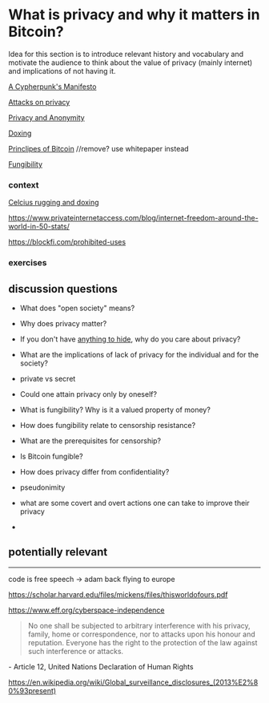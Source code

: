 # What is privacy and why it matters in Bitcoin?


Idea for this section is to introduce relevant history and vocabulary and motivate the audience to think about the value of privacy (mainly internet) and implications of not having it.







[A Cypherpunk's Manifesto](https://www.activism.net/cypherpunk/manifesto.html)

[Attacks on privacy](https://en.bitcoin.it/wiki/Privacy#Blockchain_attacks_on_privacy)

[Privacy and Anonymity](https://www.privateinternetaccess.com/blog/how-does-privacy-differ-from-anonymity-and-why-are-both-important/) 

[Doxing](https://en.wikipedia.org/wiki/Doxing)

[Princlipes of Bitcoin](https://en.bitcoin.it/wiki/Principles_of_Bitcoin) //remove? use whitepaper instead

[Fungibility](https://en.bitcoin.it/wiki/Fungibility)


### context

[Celcius rugging and doxing](https://twitter.com/hdevalence/status/1578128350958059520)

https://www.privateinternetaccess.com/blog/internet-freedom-around-the-world-in-50-stats/

https://blockfi.com/prohibited-uses


### exercises




## discussion questions

- What does "open society" means?

- Why does privacy matter?

- If you don't have [anything to hide](https://en.wikipedia.org/wiki/Nothing_to_hide_argument), why do you care about privacy?

- What are the implications of lack of privacy for the individual and for the society?

- private vs secret
  
- Could one attain privacy only by oneself? 

- What is fungibility? Why is it a valued property of money?

- How does fungibility relate to censorship resistance?

- What are the prerequisites for censorship?

- Is Bitcoin fungible?

- How does privacy differ from confidentiality?

- pseudonimity 

- what are some covert and overt actions one can take to improve their privacy

- 







## potentially relevant
--- 

code is free speech -> adam back flying to europe

https://scholar.harvard.edu/files/mickens/files/thisworldofours.pdf

https://www.eff.org/cyberspace-independence


>No one shall be subjected to arbitrary inter­fer­ence with his privacy, family, home or corre­spon­dence, nor to attacks upon his honour and reputa­tion. Everyone has the right to the protec­tion of the law against such inter­fer­ence or attacks.

\- Article 12, United Nations Decla­ra­tion of Human Rights

https://en.wikipedia.org/wiki/Global_surveillance_disclosures_(2013%E2%80%93present)


